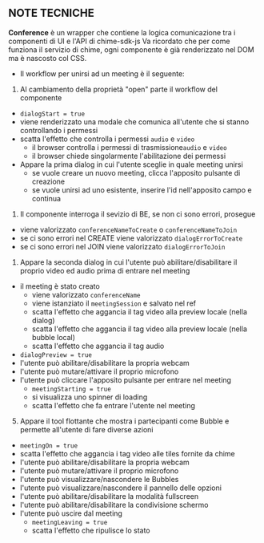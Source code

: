 ## NOTE TECNICHE

**Conference** è un wrapper che contiene la logica comunicazione tra i componenti di UI e l'API di chime-sdk-js
Va ricordato che per come funziona il servizio di chime, ogni componente è già renderizzato nel DOM ma è nascosto col CSS.

- Il workflow per unirsi ad un meeting è il seguente:

1. Al cambiamento della proprietà "open" parte il workflow del componente

- `dialogStart = true`
- viene renderizzato una modale che comunica all'utente che si stanno controllando i permessi
- scatta l'effetto che controlla i permessi `audio` e `video`
  - il browser controlla i permessi di trasmissione`audio` e `video`
  - il browser chiede singolarmente l'abilitazione dei permessi
- Appare la prima dialog in cui l'utente sceglie in quale meeting unirsi
  - se vuole creare un nuovo meeting, clicca l'apposito pulsante di creazione
  - se vuole unirsi ad uno esistente, inserire l'id nell'apposito campo e continua

1. Il componente interroga il sevizio di BE, se non ci sono errori, prosegue

- viene valorizzato `conferenceNameToCreate` o `conferenceNameToJoin`
- se ci sono errori nel CREATE viene valorizzato `dialogErrorToCreate`
- se ci sono errori nel JOIN viene valorizzato `dialogErrorToJoin`

1. Appare la seconda dialog in cui l'utente può abilitare/disabilitare il proprio video ed audio prima di entrare nel meeting

- il meeting è stato creato
  - viene valorizzato `conferenceName`
  - viene istanziato il `meetingSession` e salvato nel ref
  - scatta l'effetto che aggancia il tag video alla preview locale (nella dialog)
  - scatta l'effetto che aggancia il tag video alla preview locale (nella bubble local)
  - scatta l'effetto che aggancia il tag audio
- `dialogPreview = true`
- l'utente può abilitare/disabilitare la propria webcam
- l'utente può mutare/attivare il proprio microfono
- l'utente può cliccare l'apposito pulsante per entrare nel meeting
  - `meetingStarting = true`
  - si visualizza uno spinner di loading
  - scatta l'effetto che fa entrare l'utente nel meeting

5. Appare il tool flottante che mostra i partecipanti come Bubble e permette all'utente di fare diverse azioni

- `meetingOn = true`
- scatta l'effetto che aggancia i tag video alle tiles fornite da chime
- l'utente può abilitare/disabilitare la propria webcam
- l'utente può mutare/attivare il proprio microfono
- l'utente può visualizzare/nascondere le Bubbles
- l'utente può visualizzare/nascondere il pannello delle opzioni
- l'utente può abilitare/disabilitare la modalità fullscreen
- l'utente può abilitare/disabilitare la condivisione schermo
- l'utente può uscire dal meeting
  - `meetingLeaving = true`
  - scatta l'effetto che ripulisce lo stato

